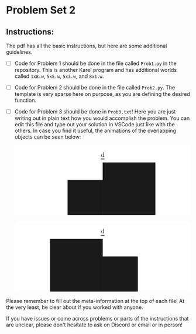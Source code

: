 # Problem Set 2

## Instructions:
The pdf has all the basic instructions, but here are some additional guidelines.
- [ ] Code for Problem 1 should be done in the file called `Prob1.py` in the repository. This is another Karel program and has additional worlds called `1x8.w`, `5x5.w`, `5x3.w`, and `8x1.w`. 
- [ ] Code for Problem 2 should be done in the file called `Prob2.py`. The template is very sparse here on purpose, as you are defining the desired function.
- [ ] Code for Problem 3 should be done in `Prob3.txt`! Here you are just writing out in plain text how you would accomplish the problem. You can edit this file and type out your solution in VSCode just like with the others. In case you find it useful, the animations of the overlapping objects can be seen below:

    ![](Images/Squares_anim1.gif)

    ![](Images/Squares_anim2.gif)

Please remember to fill out the meta-information at the top of each file! At the very least, be clear about if you worked with anyone.

If you have issues or come across problems or parts of the instructions that are unclear, please don't hesitate to ask on Discord or email or in person!


